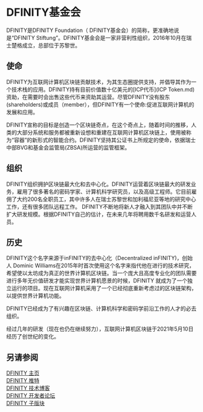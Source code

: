 # DFINITY基金会 

 DFINITY是DFINITY Foundation（ DFINITY基金会）的简称，更准确地说是“DFINITY Stiftung”。DFINITY基金会是一家非营利性组织，2016年10月在瑞士楚格成立，总部位于苏黎世。

 ## 使命 
DFINITY为互联网计算机区块链贡献技术，为其生态圈提供支持，并倡导其作为一个技术栈的应用。DFINITY持有目前价值数十亿美元的[ICP代币](ICP Token.md)资助，在需要时会出售这些代币来资助其运营。尽管DFINITY没有股东(shareholders)或成员（member），但DFINITY有一个使命:促进互联网计算机的发展和应用。 

DFINITY宣称的目标是创造一个区块链奇点，在这个奇点上，随着时间的推移，人类的大部分系统和服务都被重新设想和重建在互联网计算机区块链上，使用被称为“容器”的新形式的智能合约。DFINITY坚持其公证书上所规定的使命，依据瑞士中部BVG和基金会监管局(ZBSA)所运营的监管框架。


 ## 组织 
DFINITY组织拥护区块链最大化和去中心化。DFINITY运营着区块链最大的研发业务，雇用了很多著名的密码学家、计算机科学研究员，以及高级工程师。它目前雇佣了大约200名全职员工，其中许多人在瑞士苏黎世和加利福尼亚等地的研究中心工作，还有很多团队远程工作。
DFINITY不断地将新人才融入到其团队中并不断扩大研发规模。根据DFINITY自己的估计，在未来几年将聘用数千名研发和运营人员。

 ## 历史 

DFINITY这个名字来源于inFINITY的去中心化（Decentralized inFINITY)，创始人 Dominic Williams在2015年时首次使用这个名字来指代他在进行的技术研究，希望使以太坊成为真正的世界计算机区块链。当一个庞大且高度专业化的团队需要进行多年无价值研发才能实现世界计算机愿景的时候，DFINITY 就成为了一个独立运行的项目。现在互联网计算机采用了一个已经彻底重新考虑过的区块链架构，以提供世界计算机功能。

DFINITY已经成为了有兴趣在区块链、计算机科学和密码学前沿工作的人才的必去组织。

经过几年的研发（现在也仍在继续努力），互联网计算机区块链于2021年5月10日经历了创世纪的变化。


 ## 另请参阅
[DFINITY 主页](https://dfinity.org/)   
[DFINITY 推特](https://twitter.com/dfinity)  
[DFINITY 技术博客](https://medium.com/dfinity)  
[DFINITY 开发者论坛](https://forum.dfinity.org/)  
[DFINITY 子版块](https://www.reddit.com/r/dfinity/)  
